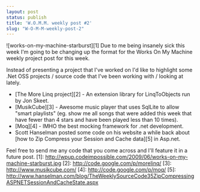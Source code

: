 ```yaml
---
layout: post
status: publish
title: 'W.O.M.M. weekly post #2'
slug: "W-O-M-M-weekly-post-2"
---
```

![works-on-my-machine-starburst][1] Due to me being insanely sick this week I'm going to be changing up the format for the Works On My Machine weekly project post for this week.

Instead of presenting a project that I've worked on I'd like to highlight some .Net OSS projects / source code that I've been working with / looking at lately.

 - [The More Linq project][2]  - An extension library for LinqToObjects run by Jon Skeet.
 - [MusikCube][3]  - Awesome music player that uses SqlLite to allow "smart playlists" (eg. show me all songs that were added this week that have fewer than 4 stars and have been played less than 10 times).
 - [Moq][4]  - IMHO the best mocking framework for .net development.
 - Scott Hanselman posted some code on his website a while back about [how to Zip Compress your Session and Cache data][5]  in Asp.net.


Feel free to send me any code that you come across and I'll feature it in a future post.
  [1]: http://wpup.codeimpossible.com/2009/06/works-on-my-machine-starburst.jpg
  [2]: http://code.google.com/p/morelinq/
  [3]: http://www.musikcube.com/
  [4]: http://code.google.com/p/moq/
  [5]: http://www.hanselman.com/blog/TheWeeklySourceCode35ZipCompressingASPNETSessionAndCacheState.aspx
